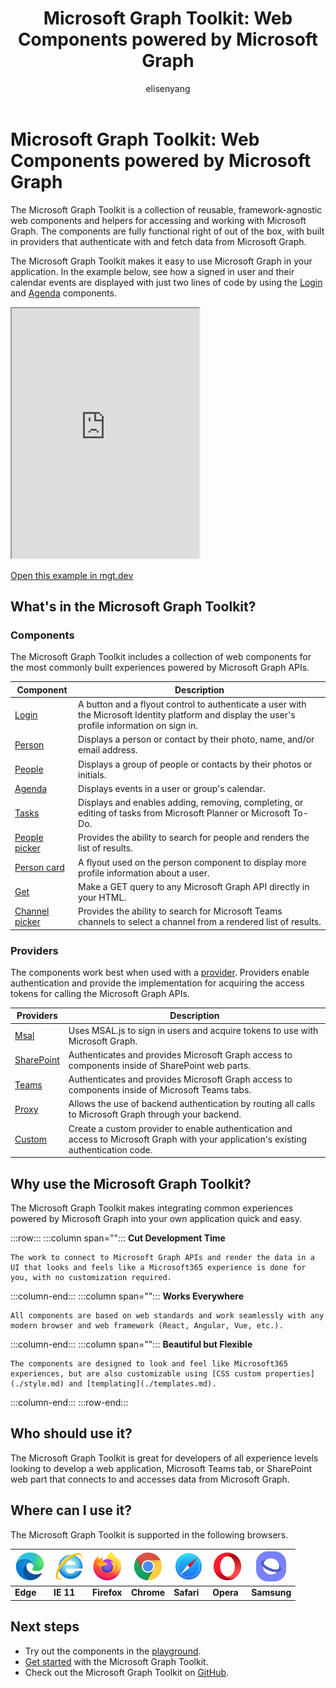 ﻿---
title: "Microsoft Graph Toolkit: Web Components powered by Microsoft Graph"
description: "The Microsoft Graph Toolkit is a collection of resuable, framework-agnostic web components and helpers for accessing and working with Microsoft Graph."
localization_priority: Normal
author: elisenyang
---

# Microsoft Graph Toolkit: Web Components powered by Microsoft Graph

The Microsoft Graph Toolkit is a collection of reusable, framework-agnostic web components and helpers for accessing and working with Microsoft Graph. The components are fully functional right of out of the box, with built in providers that authenticate with and fetch data from Microsoft Graph.

The Microsoft Graph Toolkit makes it easy to use Microsoft Graph in your application. In the example below, see how a signed in user and their calendar events are displayed with just two lines of code by using the [Login](./components/login.md) and [Agenda](./components/agenda.md) components.

<iframe src="https://mgt.dev/iframe.html?id=samples-general--login-to-show-agenda&source=docs&source=docs" height="400"></iframe>

[Open this example in mgt.dev](https://mgt.dev/?path=/story/samples-general--login-to-show-agenda&source=docs)

## What's in the Microsoft Graph Toolkit?

### Components

The Microsoft Graph Toolkit includes a collection of web components for the most commonly built experiences powered by Microsoft Graph APIs.

| Component                                              | Description                                                                                                                                      |
| ------------------------------------------------------ | ------------------------------------------------------------------------------------------------------------------------------------------------ |
| [Login](./components/login.md)                         | A button and a flyout control to authenticate a user with the Microsoft Identity platform and display the user's profile information on sign in. |
| [Person](./components/person.md)                       | Displays a person or contact by their photo, name, and/or email address.                                                                         |
| [People](./components/people.md)                       | Displays a group of people or contacts by their photos or initials.                                                                              |
| [Agenda](./components/agenda.md)                       | Displays events in a user or group's calendar.                                                                                                   |
| [Tasks](./components/tasks.md)                         | Displays and enables adding, removing, completing, or editing of tasks from Microsoft Planner or Microsoft To-Do.                                |
| [People picker](./components/people-picker.md)         | Provides the ability to search for people and renders the list of results.                                                                       |
| [Person card](./components/person-card.md)             | A flyout used on the person component to display more profile information about a user.                                                          |
| [Get](./components/get.md)                             | Make a GET query to any Microsoft Graph API directly in your HTML.                                                                               |
| [Channel picker](./components/teams-channel-picker.md) | Provides the ability to search for Microsoft Teams channels to select a channel from a rendered list of results.                                 |

### Providers

The components work best when used with a [provider](/providers/providers.md). Providers enable authentication and provide the implementation for acquiring the access tokens for calling the Microsoft Graph APIs.

| Providers                               | Description                                                                                                                           |
| --------------------------------------- | ------------------------------------------------------------------------------------------------------------------------------------- |
| [Msal](./providers/msal.md)             | Uses MSAL.js to sign in users and acquire tokens to use with Microsoft Graph.                                                         |
| [SharePoint](./providers/sharepoint.md) | Authenticates and provides Microsoft Graph access to components inside of SharePoint web parts.                                       |
| [Teams](./providers/teams.md)           | Authenticates and provides Microsoft Graph access to components inside of Microsoft Teams tabs.                                       |
| [Proxy](./providers/proxy.md)           | Allows the use of backend authentication by routing all calls to Microsoft Graph through your backend.                                |
| [Custom](./providers/custom.md)         | Create a custom provider to enable authentication and access to Microsoft Graph with your application's existing authentication code. |

## Why use the Microsoft Graph Toolkit?

The Microsoft Graph Toolkit makes integrating common experiences powered by Microsoft Graph into your own application quick and easy.

:::row:::
   :::column span="":::
    **Cut Development Time**

    The work to connect to Microsoft Graph APIs and render the data in a UI that looks and feels like a Microsoft365 experience is done for you, with no customization required.
  :::column-end:::
  :::column span="":::
    **Works Everywhere**

    All components are based on web standards and work seamlessly with any modern browser and web framework (React, Angular, Vue, etc.). 
  :::column-end:::
  :::column span="":::
    **Beautiful but Flexible**

    The components are designed to look and feel like Microsoft365 experiences, but are also customizable using [CSS custom properties](./style.md) and [templating](./templates.md).
  :::column-end:::
:::row-end:::

## Who should use it?

The Microsoft Graph Toolkit is great for developers of all experience levels looking to develop a web application, Microsoft Teams tab, or SharePoint web part that connects to and accesses data from Microsoft Graph.

## Where can I use it?

The Microsoft Graph Toolkit is supported in the following browsers.

| ![Edge](images/edgeIcon.png) | ![Internet Explorer 11](images/internetExplorerIcon.png) | ![Firefox](images/firefoxIcon.png) | ![Chrome](images/chromeIcon.png) | ![Safari](images/safariIcon.png) | ![Opera](images/operaIcon.png) | ![Samsung Internet](images/samsungInternetIcon.png) |
| ---------------------------- | -------------------------------------------------------- | ---------------------------------- | -------------------------------- | -------------------------------- | ------------------------------ | --------------------------------------------------- |
| **Edge**                     | **IE 11**                                                | **Firefox**                        | **Chrome**                       | **Safari**                       | **Opera**                      | **Samsung**                                         |

## Next steps

- Try out the components in the [playground](https://mgt.dev).
- [Get started](./get-started/overview.md) with the Microsoft Graph Toolkit.
- Check out the Microsoft Graph Toolkit on [GitHub](https://aka.ms/mgt).
